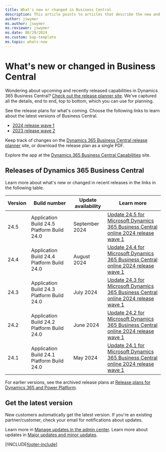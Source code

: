 ```yaml
---
title: What's new or changed in Business Central
description: This article points to articles that describe the new and changed features in minor updates to Dynamics 365 Business Central online.
author: jswymer
ms.author: jswymer
ms.reviewer: jswymer 
ms.date: 08/29/2024
ms.custom: bap-template
ms.topic: whats-new 
---
```


# What's new or changed in Business Central

Wondering about upcoming and recently released capabilities in Dynamics 365 Business Central? [Check out the release planner site](https://experience.dynamics.com/releaseplans/?app=Business+Central). We've captured all the details, end to end, top to bottom, which you can use for planning.  

See the release plans for what's coming. Choose the following links to learn about the latest versions of Business Central.

- [2024 release wave 1](/dynamics365/release-plan/2024wave1/smb/dynamics365-business-central/planned-features)
- [2023 release wave 2](/dynamics365/release-plan/2023wave2/smb/dynamics365-business-central/planned-features)

Keep track of changes on the [Dynamics 365 Business Central release planner](https://experience.dynamics.com/releaseplans/?app=Business+Central) site, or download the release plan as a single PDF.  

Explore the app at the [Dynamics 365 Business Central Capabilities](https://dynamics.microsoft.com/business-central/overview/) site.

## Releases of Dynamics 365 Business Central

Learn more about what's new or changed in recent releases in the links in the following table.

| Version | Build number | Update availability | Learn more |
|---------|--------------|---------------|-------------|
|24.5|Application Build 24.5 Platform Build 24.0|September 2024|[Update 24.5 for Microsoft Dynamics 365 Business Central online 2024 release wave 1](whatsnew-update-24-5.md)|
|24.4|Application Build 24.4 Platform Build 24.0|August 2024|[Update 24.4 for Microsoft Dynamics 365 Business Central online 2024 release wave 1](whatsnew-update-24-4.md)|
|24.3|Application Build 24.3 Platform Build 24.0|July 2024|[Update 24.3 for Microsoft Dynamics 365 Business Central online 2024 release wave 1](whatsnew-update-24-3.md)|
|24.2|Application Build 24.2 Platform Build 24.0|June 2024|[Update 24.2 for Microsoft Dynamics 365 Business Central online 2024 release wave 1](whatsnew-update-24-2.md)|
|24.1|Application Build 24.1 Platform Build 24.0|May 2024|[Update 24.1 for Microsoft Dynamics 365 Business Central online 2024 release wave 1](whatsnew-update-24-1.md)|
<!-- remove entries with an auto-update date older than the current month (unless the table is then pathetically short - there should always be three entries as a best practice). The links can be to articles in Docs, the planned-features article in the release plans, or KB articles with bug details. BAP Skilling does not own the individual articles with concrete information but provides tooling and guidance to help product teams, customer/partner success teams, or support teams gather relevant information.  -->

For earlier versions, see the archived release plans at [Release plans for Dynamics 365 and Power Platform](/dynamics365/release-plans/archived-plans).  <!--required section-->

## Get the latest version

New customers automatically get the latest version. If you're an existing partner/customer, check your email for notifications about updates. <!-- standard wording for apps with auto-update. If the app has an article with instruction for admins to apply an update, then link to that -->

Learn more in [Manage updates in the admin center](../administration/tenant-admin-center-update-management.md). Learn more about updates in [Major updates and minor updates](../administration/update-rollout-timeline.md).  

[!INCLUDE[footer-include](../includes/footer-banner.md)]

